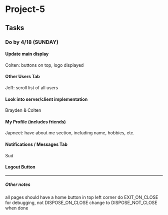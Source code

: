 # Project-5


## Tasks

### Do by 4/18 (SUNDAY)

#### Update main display
Colten:
buttons on top,
logo displayed

#### Other Users Tab
Jeff:
scroll list of all users

#### Look into server/client implementation
Brayden & Colten

#### My Profile (includes friends)
Japneet:
have about me section, including name, hobbies, etc.

#### Notifications / Messages Tab
Sud

#### Logout Button

***

##### Other notes
all pages should have a home button in top left corner
do EXIT_ON_CLOSE for debugging, not DISPOSE_ON_CLOSE
change to DISPOSE_NOT_CLOSE when done

